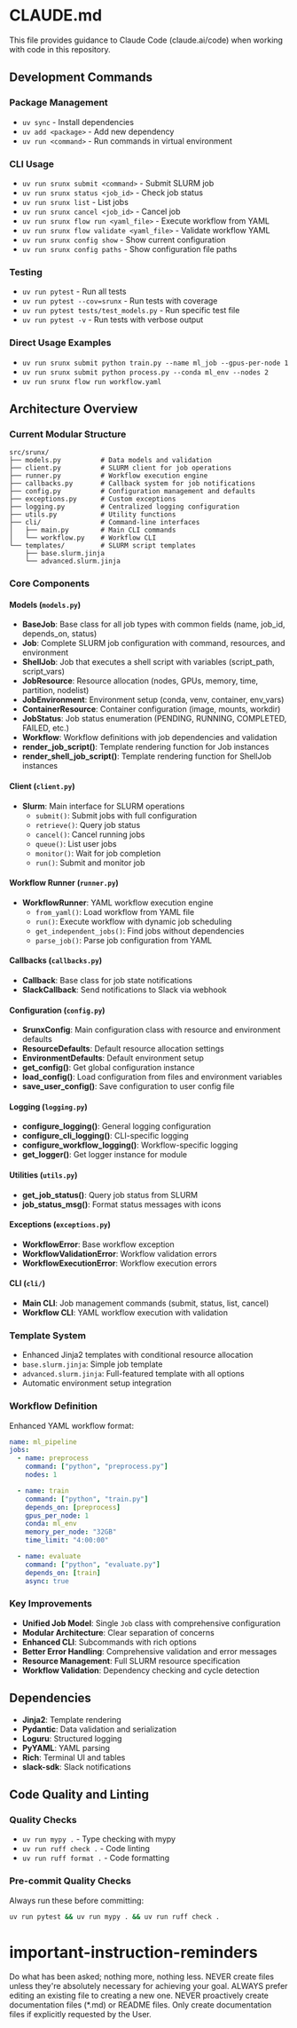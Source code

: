 # CLAUDE.md

This file provides guidance to Claude Code (claude.ai/code) when working with code in this repository.

## Development Commands

### Package Management
- `uv sync` - Install dependencies
- `uv add <package>` - Add new dependency
- `uv run <command>` - Run commands in virtual environment

### CLI Usage
- `uv run srunx submit <command>` - Submit SLURM job
- `uv run srunx status <job_id>` - Check job status
- `uv run srunx list` - List jobs
- `uv run srunx cancel <job_id>` - Cancel job
- `uv run srunx flow run <yaml_file>` - Execute workflow from YAML
- `uv run srunx flow validate <yaml_file>` - Validate workflow YAML
- `uv run srunx config show` - Show current configuration
- `uv run srunx config paths` - Show configuration file paths

### Testing
- `uv run pytest` - Run all tests
- `uv run pytest --cov=srunx` - Run tests with coverage
- `uv run pytest tests/test_models.py` - Run specific test file
- `uv run pytest -v` - Run tests with verbose output

### Direct Usage Examples
- `uv run srunx submit python train.py --name ml_job --gpus-per-node 1`
- `uv run srunx submit python process.py --conda ml_env --nodes 2`
- `uv run srunx flow run workflow.yaml`

## Architecture Overview

### Current Modular Structure
```
src/srunx/
├── models.py          # Data models and validation
├── client.py          # SLURM client for job operations
├── runner.py          # Workflow execution engine
├── callbacks.py       # Callback system for job notifications
├── config.py          # Configuration management and defaults
├── exceptions.py      # Custom exceptions
├── logging.py         # Centralized logging configuration
├── utils.py           # Utility functions
├── cli/               # Command-line interfaces
│   ├── main.py        # Main CLI commands
│   └── workflow.py    # Workflow CLI
└── templates/         # SLURM script templates
    ├── base.slurm.jinja
    └── advanced.slurm.jinja
```

### Core Components

#### Models (`models.py`)
- **BaseJob**: Base class for all job types with common fields (name, job_id, depends_on, status)
- **Job**: Complete SLURM job configuration with command, resources, and environment
- **ShellJob**: Job that executes a shell script with variables (script_path, script_vars)
- **JobResource**: Resource allocation (nodes, GPUs, memory, time, partition, nodelist)
- **JobEnvironment**: Environment setup (conda, venv, container, env_vars)
- **ContainerResource**: Container configuration (image, mounts, workdir)
- **JobStatus**: Job status enumeration (PENDING, RUNNING, COMPLETED, FAILED, etc.)
- **Workflow**: Workflow definitions with job dependencies and validation
- **render_job_script()**: Template rendering function for Job instances
- **render_shell_job_script()**: Template rendering function for ShellJob instances

#### Client (`client.py`)
- **Slurm**: Main interface for SLURM operations
  - `submit()`: Submit jobs with full configuration
  - `retrieve()`: Query job status
  - `cancel()`: Cancel running jobs
  - `queue()`: List user jobs
  - `monitor()`: Wait for job completion
  - `run()`: Submit and monitor job

#### Workflow Runner (`runner.py`)
- **WorkflowRunner**: YAML workflow execution engine
  - `from_yaml()`: Load workflow from YAML file
  - `run()`: Execute workflow with dynamic job scheduling
  - `get_independent_jobs()`: Find jobs without dependencies
  - `parse_job()`: Parse job configuration from YAML

#### Callbacks (`callbacks.py`)
- **Callback**: Base class for job state notifications
- **SlackCallback**: Send notifications to Slack via webhook

#### Configuration (`config.py`)
- **SrunxConfig**: Main configuration class with resource and environment defaults
- **ResourceDefaults**: Default resource allocation settings
- **EnvironmentDefaults**: Default environment setup
- **get_config()**: Get global configuration instance
- **load_config()**: Load configuration from files and environment variables
- **save_user_config()**: Save configuration to user config file

#### Logging (`logging.py`)
- **configure_logging()**: General logging configuration
- **configure_cli_logging()**: CLI-specific logging
- **configure_workflow_logging()**: Workflow-specific logging
- **get_logger()**: Get logger instance for module

#### Utilities (`utils.py`)
- **get_job_status()**: Query job status from SLURM
- **job_status_msg()**: Format status messages with icons

#### Exceptions (`exceptions.py`)
- **WorkflowError**: Base workflow exception
- **WorkflowValidationError**: Workflow validation errors
- **WorkflowExecutionError**: Workflow execution errors

#### CLI (`cli/`)
- **Main CLI**: Job management commands (submit, status, list, cancel)
- **Workflow CLI**: YAML workflow execution with validation

### Template System
- Enhanced Jinja2 templates with conditional resource allocation
- `base.slurm.jinja`: Simple job template
- `advanced.slurm.jinja`: Full-featured template with all options
- Automatic environment setup integration

### Workflow Definition
Enhanced YAML workflow format:
```yaml
name: ml_pipeline
jobs:
  - name: preprocess
    command: ["python", "preprocess.py"]
    nodes: 1

  - name: train
    command: ["python", "train.py"]
    depends_on: [preprocess]
    gpus_per_node: 1
    conda: ml_env
    memory_per_node: "32GB"
    time_limit: "4:00:00"

  - name: evaluate
    command: ["python", "evaluate.py"]
    depends_on: [train]
    async: true
```

### Key Improvements
- **Unified Job Model**: Single `Job` class with comprehensive configuration
- **Modular Architecture**: Clear separation of concerns
- **Enhanced CLI**: Subcommands with rich options
- **Better Error Handling**: Comprehensive validation and error messages
- **Resource Management**: Full SLURM resource specification
- **Workflow Validation**: Dependency checking and cycle detection

## Dependencies
- **Jinja2**: Template rendering
- **Pydantic**: Data validation and serialization
- **Loguru**: Structured logging
- **PyYAML**: YAML parsing
- **Rich**: Terminal UI and tables
- **slack-sdk**: Slack notifications

## Code Quality and Linting

### Quality Checks
- `uv run mypy .` - Type checking with mypy
- `uv run ruff check .` - Code linting
- `uv run ruff format .` - Code formatting

### Pre-commit Quality Checks
Always run these before committing:
```bash
uv run pytest && uv run mypy . && uv run ruff check .
```

# important-instruction-reminders
Do what has been asked; nothing more, nothing less.
NEVER create files unless they're absolutely necessary for achieving your goal.
ALWAYS prefer editing an existing file to creating a new one.
NEVER proactively create documentation files (*.md) or README files. Only create documentation files if explicitly requested by the User.
